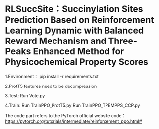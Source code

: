 # RLSuccSite：Succinylation Sites Prediction Based on Reinforcement Learning Dynamic with Balanced Reward Mechanism and Three-Peaks Enhanced Method for Physicochemical Property Scores

1.Environment：
pip install -r requirements.txt

2.ProtT5 features need to be decompression

3.Test:
Run Vote.py

4.Train:
Run TrainPPO_ProtT5.py
Run TrainPPO_TPEMPPS_CCP.py

The code part refers to the PyTorch official website code：https://pytorch.org/tutorials/intermediate/reinforcement_ppo.html#
